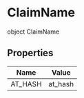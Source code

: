 # ClaimName

object ClaimName

## Properties

| Name    | Value   |
| ------- | ------- |
| AT_HASH | at_hash |

